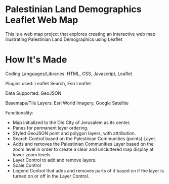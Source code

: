 # Palestinian Land Demographics Leaflet Web Map

This is a web map project that explores creating an interactive web map illustrating Palestinian Land Demographics using Leaflet

# How It's Made

Coding Languages/Libraries: HTML, CSS, Javascript, Leaflet

Plugins used: Leaflet Search, Esri Leaflet

Data Supported: GeoJSON

Basemaps/Tile Layers: Esri World Imagery, Google Satellite

Functionality: 

- Map initialized to the Old City of Jerusalem as its center.
- Panes for permanent layer ordering.
- Styled GeoJSON point and polygon layers, with attribution.
- Search Control based on the Palestinian Communities (points) Layer.
- Adds and removes the Palestinian Communities Layer based on the zoom level in order to create a clear and uncluttered map display at lower zoom levels
- Layer Control to add and remove layers.
- Scale Control
- Legend Control that adds and removes parts of it based on if the layer is turned on or off in the Layer Control.
